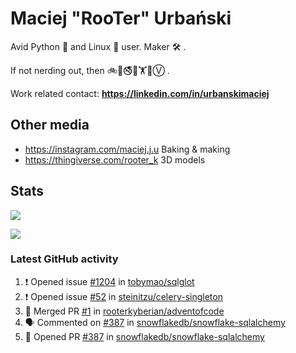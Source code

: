 # Maciej "RooTer" Urbański

Avid Python 🐍 and Linux 🐧 user.
Maker 🛠 .

If not nerding out, then 🚲🎲🚭🍰🏋️🌈Ⓥ .

Work related contact: **https://linkedin.com/in/urbanskimaciej**

## Other media

- https://instagram.com/maciej.j.u Baking & making
- https://thingiverse.com/rooter_k 3D models

## Stats

![](https://github-readme-stats.vercel.app/api?username=rooterkyberian&hide_title=true&show_icons=true&count_private=true&theme=graywhite)

![](https://komarev.com/ghpvc/?username=rooterkyberian&color=lightgray&style=flat-square)

### Latest GitHub activity

<!--START_SECTION:activity-->
1. ❗️ Opened issue [#1204](https://github.com/tobymao/sqlglot/issues/1204) in [tobymao/sqlglot](https://github.com/tobymao/sqlglot)
2. ❗️ Opened issue [#52](https://github.com/steinitzu/celery-singleton/issues/52) in [steinitzu/celery-singleton](https://github.com/steinitzu/celery-singleton)
3. 🎉 Merged PR [#1](https://github.com/rooterkyberian/adventofcode/pull/1) in [rooterkyberian/adventofcode](https://github.com/rooterkyberian/adventofcode)
4. 🗣 Commented on [#387](https://github.com/snowflakedb/snowflake-sqlalchemy/issues/387) in [snowflakedb/snowflake-sqlalchemy](https://github.com/snowflakedb/snowflake-sqlalchemy)
5. 💪 Opened PR [#387](https://github.com/snowflakedb/snowflake-sqlalchemy/pull/387) in [snowflakedb/snowflake-sqlalchemy](https://github.com/snowflakedb/snowflake-sqlalchemy)
<!--END_SECTION:activity-->
